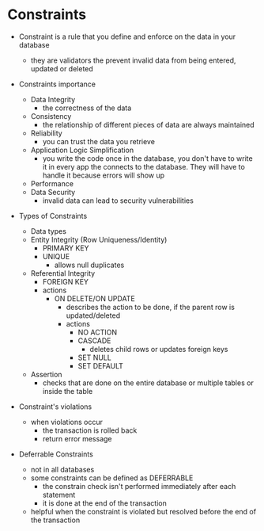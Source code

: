 # Constraints

* Constraint is a rule that you define and enforce on the data in your database
    * they are validators the prevent invalid data from being entered, updated or deleted

* Constraints importance
    * Data Integrity
        * the correctness of the data
    * Consistency
        * the relationship of different pieces of data are always maintained
    * Reliability
        * you can trust the data you retrieve
    * Application Logic Simplification
        * you write the code once in the database, you don't have to write it in every app the connects to the database. They will have to handle it because errors will show up
    * Performance
    * Data Security
        * invalid data can lead to security vulnerabilities

* Types of Constraints
    * Data types
    * Entity Integrity (Row Uniqueness/Identity)
        * PRIMARY KEY
        * UNIQUE
            * allows null duplicates
    * Referential Integrity
        * FOREIGN KEY
        * actions
            * ON DELETE/ON UPDATE
                * describes the action to be done, if the parent row is updated/deleted
                * actions
                    * NO ACTION
                    * CASCADE
                        * deletes child rows or updates foreign keys
                    * SET NULL
                    * SET DEFAULT
    * Assertion
        * checks that are done on the entire database or multiple tables or inside the table

* Constraint's violations
    * when violations occur
        * the transaction is rolled back
        * return error message

* Deferrable Constraints
    * not in all databases
    * some constraints can be defined as DEFERRABLE
        * the constrain check isn't performed immediately after each statement
        * it is done at the end of the transaction
    * helpful when the constraint is violated but resolved before the end of the transaction